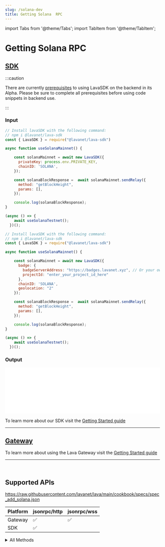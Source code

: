 ```yaml
---
slug: /solana-dev
title: Getting Solana  RPC
---
```


import Tabs from '@theme/Tabs';
import TabItem from '@theme/TabItem';

# Getting Solana RPC


## [SDK](https://github.com/lavanet/lava-sdk)

:::caution 

There are currently [prerequisites](https://docs.lavanet.xyz/sdk-prerequisites?utm_source=getting-solana-rpc&utm_medium=docs&utm_campaign=sdk-alpha-launch) to using LavaSDK on the backend in its Alpha.
Please be sure to complete all prerequisites before using code snippets in backend use.

:::

### Input

<Tabs>

<TabItem value="backend" label="BackEnd">

```jsx
// Install lavaSDK with the following command:
// npm i @lavanet/lava-sdk
const { LavaSDK } = require("@lavanet/lava-sdk")

async function useSolanaMainnet() {

    const solanaMainnet = await new LavaSDK({
      privateKey: process.env.PRIVATE_KEY,
      chainID: 'SOLANA',
    });

    const solanaBlockResponse =  await solanaMainnet.sendRelay({
      method: "getBlockHeight",
      params: [],
    });

    console.log(solanaBlockResponse);
}

(async () => {
    await useSolanaTestnet();
  })();
```

</TabItem>

<TabItem value="frontend" label="FrontEnd">

```jsx
// Install lavaSDK with the following command:
// npm i @lavanet/lava-sdk
const { LavaSDK } = require("@lavanet/lava-sdk")

async function useSolanaMainnet() {

    const solanaMainnet = await new LavaSDK({
      badge: {
        badgeServerAddress: "https://badges.lavanet.xyz", // Or your own Badge-Server URL 
        projectId: "enter_your_project_id_here" 
      },
      chainID: 'SOLANA',
      geolocation: "2"
    });

    const solanaBlockResponse =  await solanaMainnet.sendRelay({
      method: "getBlockHeight",
      params: [],
    });

    console.log(solanaBlockResponse);
}

(async () => {
    await useSolanaTestnet();
  })();
```

</TabItem>

</Tabs>


### Output

<iframe width="100%" src="/img/chains/solana_call.webm" frameborder="0" allow="autoplay; encrypted-media; gyroscope; picture-in-picture" allowfullscreen></iframe>

To learn more about our SDK visit the [Getting Started guide](https://docs.lavanet.xyz/sdk-getting-started?utm_source=getting-solana-rpc&utm_medium=docs&utm_campaign=solana-pre-grant)

<hr />

## [Gateway](https://gateway.lavanet.xyz)

To learn more about using the Lava Gateway visit the [Getting Started guide](https://docs.lavanet.xyz/gateway-getting-started?utm_source=getting-solana-rpc&utm_medium=docs&utm_campaign=solana-pre-grant)

<hr />
<br />


## Supported APIs 

https://raw.githubusercontent.com/lavanet/lava/main/cookbook/specs/spec_add_solana.json


| Platform  |  jsonrpc/http | jsonrpc/wss 
| --------- | ------------- | -----------
| Gateway   | ✅            | ✅
| SDK       | ✅            | 

<details>
<summary> All Methods</summary>


- getAccountInfo
- getBalance
- getBlock
- getBlockHeight
- getBlockProduction
- getBlockCommitment
- getBlocks
- getBlocksWithLimit
- getBlockTime
- getClusterNodes
- getEpochInfo
- getEpochSchedule
- getFeeForMessage
- getFirstAvailableBlock
- getGenesisHash
- getHealth
- getHighestSnapshotSlot
- getIdentity
- getInflationGovernor
- getInflationRate
- getInflationReward
- getLargestAccounts
- getLatestBlockhash
- getLeaderSchedule
- getMaxRetransmitSlot
- getMinimumBalanceForRentExemption
- getMultipleAccounts
- getProgramAccounts
- getRecentPerformanceSamples
- getRecentPrioritizationFees
- getSignaturesForAddress
- getSignatureStatuses
- getSlot
- getSlotLeader
- getSlotLeaders
- getStakeActivation
- getStakeMinimumDelegation
- getSupply
- getTokenAccountBalance
- getTokenAccountsByDelegate
- getTokenAccountsByOwner
- getTokenLargestAccounts
- getTokenSupply
- getTransaction
- getTransactionCount
- getVersion
- getVoteAccounts
- isBlockhashValid
- minimumLedgerSlot
- requestAirdrop
- sendTransaction
- simulateTransaction
- getConfirmedBlock
- getConfirmedBlocks
- getConfirmedBlocksWithLimit
- getConfirmedSignaturesForAddress2
- getConfirmedTransaction
- getFeeCalculatorForBlockhash
- getFeeRateGovernor
- getFees
- getRecentBlockhash
- getSnapshotSlot

</details>